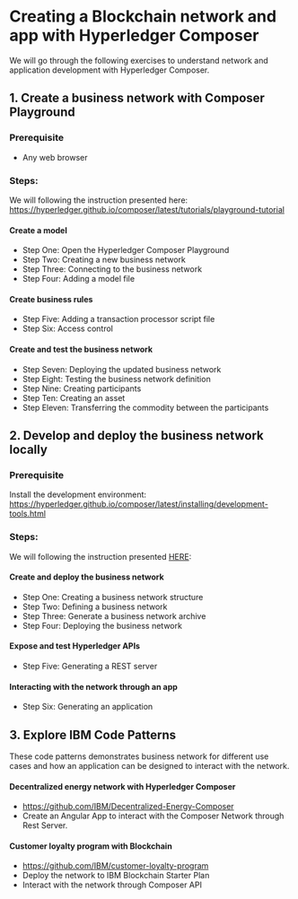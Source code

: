 
# Creating a Blockchain network and app with Hyperledger Composer

We will go through the following exercises to understand network and application development with Hyperledger Composer.

## 1. Create a business network with Composer Playground

### Prerequisite
- Any web browser

### Steps:

We will following the instruction presented here: https://hyperledger.github.io/composer/latest/tutorials/playground-tutorial

#### Create a model
* Step One: Open the Hyperledger Composer Playground
* Step Two: Creating a new business network
* Step Three: Connecting to the business network
* Step Four: Adding a model file
#### Create business rules
* Step Five: Adding a transaction processor script file
* Step Six: Access control
#### Create and test the business network
* Step Seven: Deploying the updated business network
* Step Eight: Testing the business network definition
* Step Nine: Creating participants
* Step Ten: Creating an asset
* Step Eleven: Transferring the commodity between the participants



## 2. Develop and deploy the business network locally

### Prerequisite

Install the development environment:
https://hyperledger.github.io/composer/latest/installing/development-tools.html

### Steps:

We will following the instruction presented [HERE](./Develop.md):

#### Create and deploy the business network
* Step One: Creating a business network structure
* Step Two: Defining a business network
* Step Three: Generate a business network archive
* Step Four: Deploying the business network
#### Expose and test Hyperledger APIs
* Step Five: Generating a REST server
#### Interacting with the network through an app
* Step Six: Generating an application

## 3. Explore IBM Code Patterns
These code patterns demonstrates business network for different use cases and how an application can be designed to interact with the network.

#### Decentralized energy network with Hyperledger Composer
* https://github.com/IBM/Decentralized-Energy-Composer
* Create an Angular App to interact with the Composer Network through Rest Server.

#### Customer loyalty program with Blockchain
* https://github.com/IBM/customer-loyalty-program
* Deploy the network to IBM Blockchain Starter Plan
* Interact with the network through Composer API
